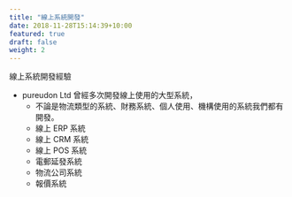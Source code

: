 ```yaml
---
title: "線上系統開發"
date: 2018-11-28T15:14:39+10:00
featured: true
draft: false
weight: 2
---
```


線上系統開發經驗

- pureudon Ltd 曾經多次開發線上使用的大型系統，
  - 不論是物流類型的系統、財務系統、個人使用、機構使用的系統我們都有開發。
  - 線上 ERP 系統
  - 線上 CRM 系統
  - 線上 POS 系統
  - 電郵延發系統
  - 物流公司系統
  - 報價系統
